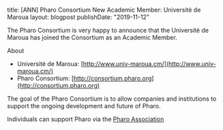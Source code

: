 title: [ANN] Pharo Consortium New Academic Member: Université de Maroualayout: blogpostpublishDate: "2019-11-12"The Pharo Consortium is very happy to announce that the Université de Maroua has joined the Consortium as an Academic Member.About- Université de Maroua: [http://www.univ-maroua.cm/](http://www.univ-maroua.cm/)- Pharo Consortium: [http://consortium.pharo.org](http://consortium.pharo.org)The goal of the Pharo Consortium is to allow companies and institutions to support the ongoing development and future of Pharo.Individuals can support Pharo via the [Pharo Association](http://association.pharo.org)